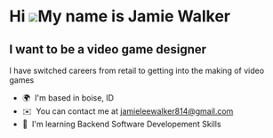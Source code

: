 Hi ![](https://user-images.githubusercontent.com/18350557/176309783-0785949b-9127-417c-8b55-ab5a4333674e.gif)My name is Jamie Walker
====================================================================================================================================

I want to be a video game designer
----------------------------------

I have switched careers from retail to getting into the making of video games

*   🌍  I'm based in boise, ID
*   ✉️  You can contact me at [jamieleewalker814@gmail.com](mailto:jamieleewalker814@gmail.com)
*   🧠  I'm learning Backend Software Developement Skills 
